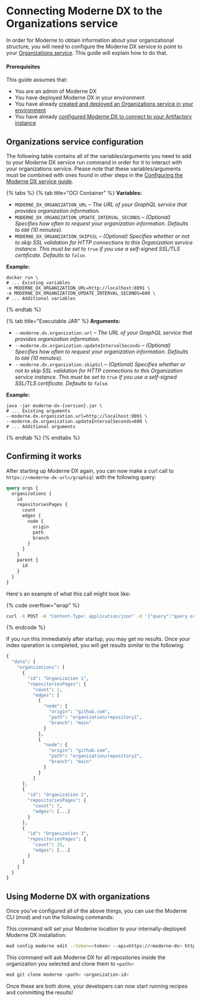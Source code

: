 # Connecting Moderne DX to the Organizations service

In order for Moderne to obtain information about your organizational structure, you will need to configure the Moderne DX service to point to your [Organizations service](/administrator-documentation/how-to-guides/organizations-service.md). This guide will explain how to do that.

#### Prerequisites

This guide assumes that:

* You are an admin of Moderne DX
* You have deployed Moderne DX in your environment
* You have already [created and deployed an Organizations service in your environment](/administrator-documentation/how-to-guides/org)
* You have already [configured Moderne DX to connect to your Artifactory instance](/administrator-documentation/how-to-guides/dx-configuration/configure-dx-with-artifactory-access.md)

## Organizations service configuration

The following table contains all of the variables/arguments you need to add to your Moderne DX service run command in order for it to interact with your organizations service. Please note that these variables/arguments must be combined with ones found in other steps in the [Configuring the Moderne DX service guide](dx-configuration.md).

{% tabs %}
{% tab title="OCI Container" %}
**Variables:**

* `MODERNE_DX_ORGANIZATION_URL` – _The URL of your GraphQL service that provides organization information._
* `MODERNE_DX_ORGANIZATION_UPDATE_INTERVAL_SECONDS` – _(Optional) Specifies how often to request your organization information. Defaults to `600` (10 minutes)._
* `MODERNE_DX_ORGANIZATION_SKIPSSL` – _(Optional) Specifies whether or not to skip SSL validation for HTTP connections to this Organization service instance. This must be set to `true` if you use a self-signed SSL/TLS certificate. Defaults to `false`._

**Example:**

```shell
docker run \
# ... Existing variables
-e MODERNE_DX_ORGANIZATION_URL=http://localhost:8091 \
-e MODERNE_DX_ORGANIZATION_UPDATE_INTERVAL_SECONDS=600 \
# ... Additional variables
```
{% endtab %}

{% tab title="Executable JAR" %}
**Arguments:**

* `--moderne.dx.organization.url` – _The URL of your GraphQL service that provides organization information._
* `--moderne.dx.organization.updateIntervalSeconds` – _(Optional) Specifies how often to request your organization information. Defaults to `600` (10 minutes)._
* `--moderne.dx.organization.skipSsl` – _(Optional) Specifies whether or not to skip SSL validation for HTTP connections to this Organization service instance. This must be set to `true` if you use a self-signed SSL/TLS certificate. Defaults to `false`._

**Example:**

```shell
java -jar moderne-dx-{version}.jar \
# ... Existing arguments
--moderne.dx.organization.url=http://localhost:8091 \
--moderne.dx.organization.updateIntervalSeconds=600 \
# ... Additional arguments
```
{% endtab %}
{% endtabs %}

## Confirming it works

After starting up Moderne DX again, you can now make a curl call to `https://<moderne-dx-url>/graphiql` with the following query:

```graphql
query orgs {
  organizations {
    id
    repositoriesPages {
      count
      edges {
        node {
          origin
          path
          branch
        }
      }
    }
    parent {
      id
    }
  }
}
```

Here's an example of what this call might look like:

{% code overflow="wrap" %}
```bash
curl -X POST -H "Content-Type: application/json" -d '{"query":"query orgs { organizations { id repositoriesPages { count edges { node { origin path branch } } } parent { id } } }"}' https://<moderne-dx-url>/graphql
```
{% endcode %}

If you run this immediately after startup, you may get no results. Once your index operation is completed, you will get results similar to the following:

```graphql
{
  "data": {
    "organizations": [
      {
        "id": "Organization 1",
        "repositoriesPages": {
          "count": 2,
          "edges": [
            {
              "node": {
                "origin": "github.com",
                "path": "organization/repository1",
                "branch": "main"
              }
            },
            {
              "node": {
                "origin": "github.com",
                "path": "organization/repository2",
                "branch": "main"
              }
            }
          ]
      },
      {
        "id": "Organization 2",
        "repositoriesPages": {
          "count": 7,
          "edges": [...]
        }
      },
      {
        "id": "Organization 3",
        "repositoriesPages": {
          "count": 25,
          "edges": [...]
        }
      }
    ]
  }
}
```

## Using Moderne DX with organizations

Once you've configured all of the above things, you can use the Moderne CLI (mod) and run the following commands:

This command will set your Moderne location to your internally-deployed Moderne DX installation:

```bash
mod config moderne edit --token=<token> --api=https://<moderne-dx> http://<moderne-dx>
```

This command will ask Moderne DX for all repositories inside the organization you selected and clone them to `<path>`:


```bash
mod git clone moderne <path> <organization-id>
```

Once these are both done, your developers can now start running recipes and committing the results!
